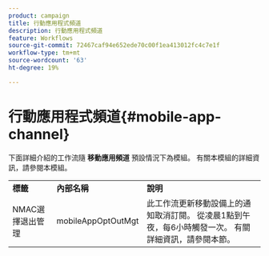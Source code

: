 ```yaml
---
product: campaign
title: 行動應用程式頻道
description: 行動應用程式頻道
feature: Workflows
source-git-commit: 72467caf94e652ede70c00f1ea413012fc4c7e1f
workflow-type: tm+mt
source-wordcount: '63'
ht-degree: 19%

---
```



# 行動應用程式頻道{#mobile-app-channel}



下面詳細介紹的工作流隨 **移動應用頻道** 預設情況下為模組。 有關本模組的詳細資訊，請參閱本模組。

<table> 
 <tbody> 
  <tr> 
   <td> <strong>標籤</strong><br /> </td> 
   <td> <strong>內部名稱</strong><br /> </td> 
   <td> <strong>說明</strong><br /> </td> 
  </tr> 
  <tr> 
   <td> <span class="uicontrol">NMAC選擇退出管理</span> <br /> </td> 
   <td> <span class="uicontrol">mobileAppOptOutMgt</span> <br /> </td> 
   <td> 此工作流更新移動設備上的通知取消訂閱。 從凌晨1點到午夜，每6小時觸發一次。 有關詳細資訊，請參閱本節</a>。<br /> </td> 
  </tr> 
 </tbody> 
</table>

